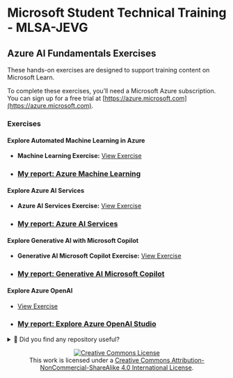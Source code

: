 # Microsoft Student Technical Training - MLSA-JEVG

## Azure AI Fundamentals Exercises
These hands-on exercises are designed to support training content on Microsoft Learn.

To complete these exercises, you’ll need a Microsoft Azure subscription. You can sign up for a free trial at [https://azure.microsoft.com](https://azure.microsoft.com).

### Exercises

#### Explore Automated Machine Learning in Azure
- **Machine Learning Exercise:** [View Exercise](https://microsoftlearning.github.io/mslearn-ai-fundamentals/Instructions/Labs/01-machine-learning.html)
- ### [My report: Azure Machine Learning](docs/AzureMachineLearning_JEVG.md)

#### Explore Azure AI Services
- **Azure AI Services Exercise:** [View Exercise](https://microsoftlearning.github.io/mslearn-ai-fundamentals/Instructions/Labs/02-content-safety.html)
- ### [My report: Azure AI Services](docs/AzureAIServices_JEVG.md)

#### Explore Generative AI with Microsoft Copilot
- **Generative AI Microsoft Copilot Exercise:** [View Exercise](https://microsoftlearning.github.io/mslearn-ai-fundamentals/Instructions/Labs/13-azure-openai.html)
- ### [My report: Generative AI Microsoft Copilot](docs/GenerativeAIMicrosoftCopilot_JEVG.md)


#### Explore Azure OpenAI
- [View Exercise](https://microsoftlearning.github.io/mslearn-ai-fundamentals/Instructions/Labs/01-machine-learning.html)
- ### [My report: Explore Azure OpenAI Studio](docs/ExploreAzureOpenAI_JEVG.md)


<details>
  <summary>🌟 Did you find any repository useful?</summary>
  If any project has been helpful to you, consider giving it a ⭐ star in the repository and follow my GitHub account to stay tuned for future updates! 🚀

  In addition, I am always open to suggestions, recommendations or collaborations. Feel free to [get in touch](https://www.linkedin.com/in/vazquez-galan-jose-emmanuel-664968221) if you have any questions or ideas for improving this project. I'm excited for your feedback and contributions.

  Thank you for your interest and support! 😊
</details>




<p align="center">
<a rel="license" href="http://creativecommons.org/licenses/by-nc-sa/4.0/"><img alt="Creative Commons License" style="border-width:0" src="https://i.creativecommons.org/l/by-nc-sa/4.0/88x31.png" /></a><br />This work is licensed under a <a rel="license" href="http://creativecommons.org/licenses/by-nc-sa/4.0/">Creative Commons Attribution-NonCommercial-ShareAlike 4.0 International License</a>.
</p>
